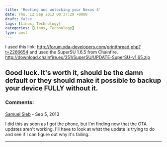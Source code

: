 ```yaml
---
title: 'Rooting and unlocking your Nexus 4'
date: Thu, 12 Sep 2013 00:37:29 +0000
draft: false
tags: [Linux, Technology]
categories: [Linux, Technology]
type: post
---
```


I used this link: http://forum.xda-developers.com/printthread.php?t=2266654 and used the SuperSU 1.6.5 from Chainfire. http://download.chainfire.eu/351/SuperSU/UPDATE-SuperSU-v1.65.zip

Good luck. It's worth it, should be the damn default or they should make it possible to backup your device FULLY without it.
---
### Comments:
####
[Samuel Sieb]( "samuel@sieb.net") - <time datetime="2013-09-13 21:29:14">Sep 5, 2013</time>

I did this as soon as I got the phone, but I'm finding now that the OTA updates aren't working. I'll have to look at what the update is trying to do and see if I can figure out why it's failing.
<hr />

